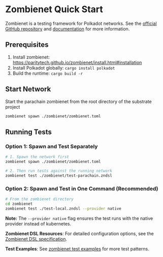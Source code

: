 # Zombienet Quick Start

Zombienet is a testing framework for Polkadot networks. See the [official GitHub repository](https://github.com/paritytech/zombienet) and [documentation](https://paritytech.github.io/zombienet/) for more information.

## Prerequisites

1. Install zombienet: https://paritytech.github.io/zombienet/install.html#installation
2. Install Polkadot globally: `cargo install polkadot`
3. Build the runtime: `cargo build -r`

## Start Network

Start the parachain zombienet from the root directory of the substrate project
```bash
zombienet spawn ./zombienet/zombienet.toml
```

## Running Tests

### Option 1: Spawn and Test Separately
```bash
# 1. Spawn the network first
zombienet spawn ./zombienet/zombienet.toml

# 2. Then run tests against the running network
zombienet test ./zombienet/test-parachain.zndsl
```

### Option 2: Spawn and Test in One Command (Recommended)
```bash
# From the zombienet directory
cd zombienet
zombienet test ./test-local.zndsl --provider native
```

**Note:** The `--provider native` flag ensures the test runs with the native provider instead of kubernetes.

**Zombienet DSL Resources**: For detailed configuration options, see the [Zombienet DSL specification](https://paritytech.github.io/zombienet/cli/test-dsl-definition-spec.html).

**Test Examples**: See [zombienet test examples](https://github.com/paritytech/zombienet/tree/master/examples) for more test patterns.
